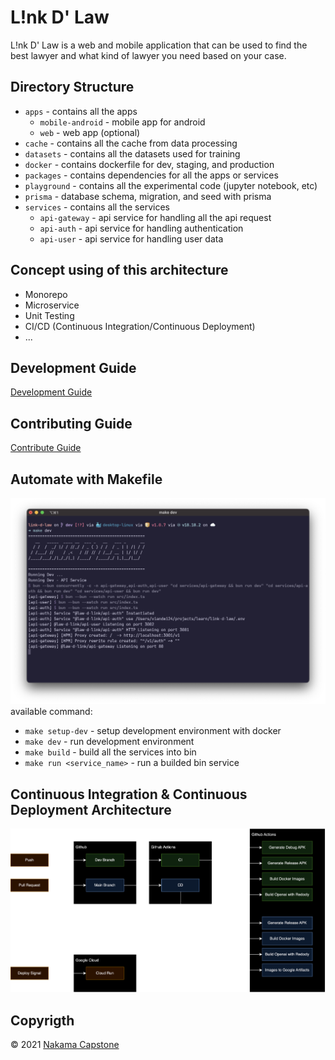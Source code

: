 # L!nk D' Law
L!nk D' Law is a web and mobile application that can be used to find the best lawyer and what kind of lawyer you need based on your case.

## Directory Structure
- `apps` - contains all the apps
    - `mobile-android` - mobile app for android
    - `web` - web app (optional)
- `cache` - contains all the cache from data processing
- `datasets` - contains all the datasets used for training
- `docker` - contains dockerfile for dev, staging, and production
- `packages` - contains dependencies for all the apps or services
- `playground` - contains all the experimental code (jupyter notebook, etc)
- `prisma` - database schema, migration, and seed with prisma
- `services` - contains all the services
    - `api-gateway` - api service for handling all the api request
    - `api-auth` - api service for handling authentication
    - `api-user` - api service for handling user data

## Concept using of this architecture
- Monorepo
- Microservice
- Unit Testing
- CI/CD (Continuous Integration/Continuous Deployment)
- ...

## Development Guide
[Development Guide](DEVELOPMENT.md)

## Contributing Guide
[Contribute Guide](CONTRIBUTING.md)

## Automate with Makefile
![Makefile](./assets/makefile.png)
available command:
- `make setup-dev` - setup development environment with docker
- `make dev` - run development environment
- `make build` - build all the services into bin
- `make run <service_name>` - run a builded bin service

## Continuous Integration & Continuous Deployment Architecture
![CICD](./assets/cicd.png)

## Copyrigth
&copy; 2021 [Nakama Capstone](https://github.com/Nakama-Capstone)
